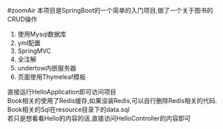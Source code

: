 #zoomAir
本项目是SpringBoot的一个简单的入门项目,做了一个关于图书的CRUD操作<br/>
1. 使用Mysql数据库<br/>
2. yml配置<br/>
3. SpringMVC<br/>
4. 全注解<br/>
5. undertow内嵌服务器<br/>
6. 页面使用Thymeleaf模板<br/>

直接运行HelloApplication即可访问项目<br/>
Book相关的使用了Redis缓存,如果没装Redis,可以自行删除Redis相关的代码.<br/>
Book相关的Sql在resource目录下的data.sql<br/>
若只是想看看Hello的内容的话,直接访问HelloController的内容即可<br/>